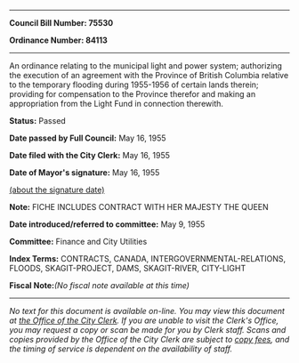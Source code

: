 

********

**Council Bill Number: 75530**
   
**Ordinance Number: 84113**
********

 An ordinance relating to the municipal light and power system; authorizing the execution of an agreement with the Province of British Columbia relative to the temporary flooding during 1955-1956 of certain lands therein; providing for compensation to the Province therefor and making an appropriation from the Light Fund in connection therewith.

**Status:** Passed
   
**Date passed by Full Council:** May 16, 1955
   
**Date filed with the City Clerk:** May 16, 1955
   
**Date of Mayor's signature:** May 16, 1955
   
[(about the signature date)](/~public/approvaldate.htm)
   
   
**Note:** FICHE INCLUDES CONTRACT WITH HER MAJESTY THE QUEEN

   
**Date introduced/referred to committee:** May 9, 1955
   
**Committee:** Finance and City Utilities
   
   
**Index Terms:** CONTRACTS, CANADA, INTERGOVERNMENTAL-RELATIONS, FLOODS, SKAGIT-PROJECT, DAMS, SKAGIT-RIVER, CITY-LIGHT

**Fiscal Note:**_(No fiscal note available at this time)_
********

_No text for this document is available on-line. You may view this document at [the Office of the City Clerk](http://www.seattle.gov/leg/clerk/contactUs.htm). If you are unable to visit the Clerk's Office, you may request a copy or scan be made for you by Clerk staff. Scans and copies provided by the Office of the City Clerk are subject to [copy fees](http://clerk.seattle.gov/~public/clerkfees.htm), and the timing of service is dependent on the availability of staff._


